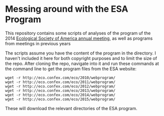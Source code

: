 # Messing around with the ESA Program

This repository contains some scripts of analyses of the program uf the
2014 [Ecological Society of America annual meeting](http://esa.org/am/program/),
as well as programs from meetings in previous years

The scripts assume you have the content of the program in the directory. I haven't
included it here for both copyright purposes and to limit the size of the repo. After cloning the repo, navigate into it and run these commands at the command line to get
the program files from the ESA website:

```
wget -r http://eco.confex.com/eco/2010/webprogram/
wget -r http://eco.confex.com/eco/2011/webprogram/
wget -r http://eco.confex.com/eco/2012/webprogram/
wget -r http://eco.confex.com/eco/2013/webprogram/
wget -r http://eco.confex.com/eco/2014/webprogram/
wget -r http://eco.confex.com/eco/2015/webprogram/
```

These will download the relevant directories of the ESA program.

